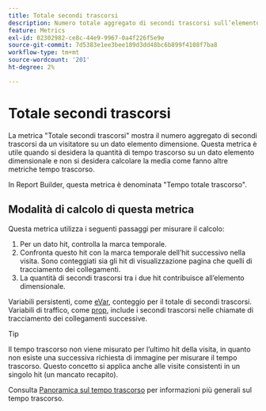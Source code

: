 ```yaml
---
title: Totale secondi trascorsi
description: Numero totale aggregato di secondi trascorsi sull’elemento dimensione.
feature: Metrics
exl-id: 02302982-ce8c-44e9-9967-0a4f226f5e9e
source-git-commit: 7d5383e1ee3bee189d3dd48bc6b899f4108f7ba8
workflow-type: tm+mt
source-wordcount: '201'
ht-degree: 2%

---
```


# Totale secondi trascorsi

La metrica &quot;Totale secondi trascorsi&quot; mostra il numero aggregato di secondi trascorsi da un visitatore su un dato elemento dimensione. Questa metrica è utile quando si desidera la quantità di tempo trascorso su un dato elemento dimensionale e non si desidera calcolare la media come fanno altre metriche tempo trascorso.

In Report Builder, questa metrica è denominata &quot;Tempo totale trascorso&quot;.

## Modalità di calcolo di questa metrica

Questa metrica utilizza i seguenti passaggi per misurare il calcolo:

1. Per un dato hit, controlla la marca temporale.
2. Confronta questo hit con la marca temporale dell’hit successivo nella visita. Sono conteggiati sia gli hit di visualizzazione pagina che quelli di tracciamento dei collegamenti.
3. La quantità di secondi trascorsi tra i due hit contribuisce all’elemento dimensionale.

Variabili persistenti, come [eVar](../dimensions/evar.md), conteggio per il totale di secondi trascorsi. Variabili di traffico, come [prop](../dimensions/prop.md), include i secondi trascorsi nelle chiamate di tracciamento dei collegamenti successive.

>[!TIP]
>
>Il tempo trascorso non viene misurato per l’ultimo hit della visita, in quanto non esiste una successiva richiesta di immagine per misurare il tempo trascorso. Questo concetto si applica anche alle visite consistenti in un singolo hit (un mancato recapito).

Consulta [Panoramica sul tempo trascorso](time-spent.md) per informazioni più generali sul tempo trascorso.
